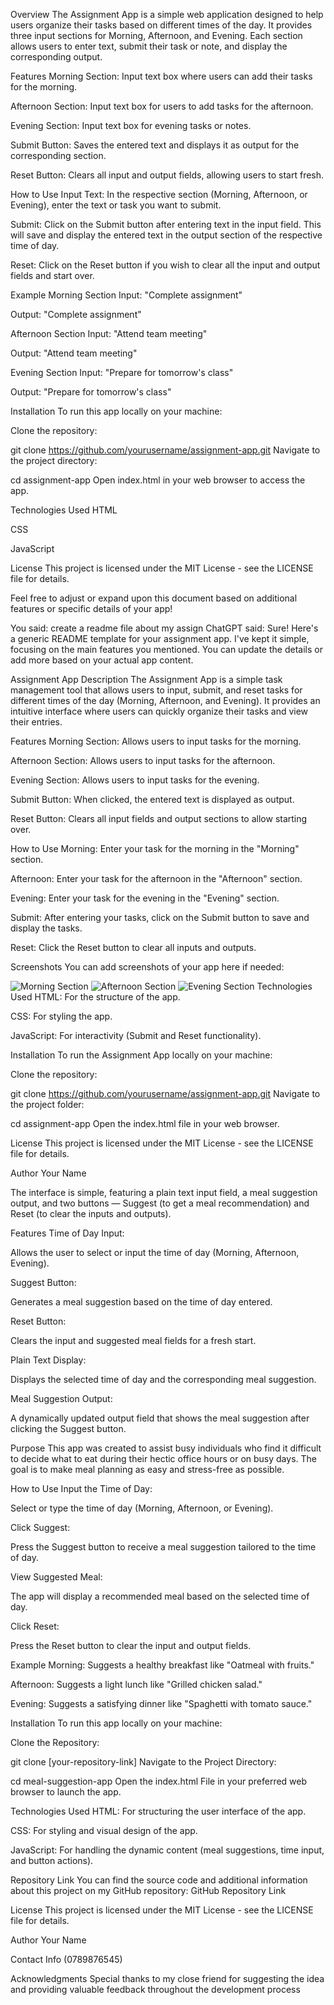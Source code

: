 
Overview
The Assignment App is a simple web application designed to help users organize their tasks based on different times of the day. It provides three input sections for Morning, Afternoon, and Evening. Each section allows users to enter text, submit their task or note, and display the corresponding output. 

Features
Morning Section: Input text box where users can add their tasks for the morning.

Afternoon Section: Input text box for users to add tasks for the afternoon.

Evening Section: Input text box for evening tasks or notes.

Submit Button: Saves the entered text and displays it as output for the corresponding section.

Reset Button: Clears all input and output fields, allowing users to start fresh.

How to Use
Input Text: In the respective section (Morning, Afternoon, or Evening), enter the text or task you want to submit.

Submit: Click on the Submit button after entering text in the input field. This will save and display the entered text in the output section of the respective time of day.

Reset: Click on the Reset button if you wish to clear all the input and output fields and start over.

Example
Morning Section
Input: "Complete assignment"

Output: "Complete assignment"

Afternoon Section
Input: "Attend team meeting"

Output: "Attend team meeting"

Evening Section
Input: "Prepare for tomorrow's class"

Output: "Prepare for tomorrow's class"

Installation
To run this app locally on your machine:

Clone the repository:

git clone https://github.com/yourusername/assignment-app.git
Navigate to the project directory:

cd assignment-app
Open index.html in your web browser to access the app.

Technologies Used
HTML

CSS

JavaScript

License
This project is licensed under the MIT License - see the LICENSE file for details.

Feel free to adjust or expand upon this document based on additional features or specific details of your app!

You said:
create a readme file about my assign
ChatGPT said:
Sure! Here's a generic README template for your assignment app. I've kept it simple, focusing on the main features you mentioned. You can update the details or add more based on your actual app content.

Assignment App
Description
The Assignment App is a simple task management tool that allows users to input, submit, and reset tasks for different times of the day (Morning, Afternoon, and Evening). It provides an intuitive interface where users can quickly organize their tasks and view their entries.

Features
Morning Section: Allows users to input tasks for the morning.

Afternoon Section: Allows users to input tasks for the afternoon.

Evening Section: Allows users to input tasks for the evening.

Submit Button: When clicked, the entered text is displayed as output.

Reset Button: Clears all input fields and output sections to allow starting over.

How to Use
Morning: Enter your task for the morning in the "Morning" section.

Afternoon: Enter your task for the afternoon in the "Afternoon" section.

Evening: Enter your task for the evening in the "Evening" section.

Submit: After entering your tasks, click on the Submit button to save and display the tasks.

Reset: Click the Reset button to clear all inputs and outputs.

Screenshots
You can add screenshots of your app here if needed:

![Morning Section](path_to_image)
![Afternoon Section](path_to_image)
![Evening Section](path_to_image)
Technologies Used
HTML: For the structure of the app.

CSS: For styling the app.

JavaScript: For interactivity (Submit and Reset functionality).

Installation
To run the Assignment App locally on your machine:

Clone the repository:

git clone https://github.com/yourusername/assignment-app.git
Navigate to the project folder:

cd assignment-app
Open the index.html file in your web browser.

License
This project is licensed under the MIT License - see the LICENSE file for details.

Author
Your Name


The interface is simple, featuring a plain text input field, a meal suggestion output, and two buttons — Suggest (to get a meal recommendation) and Reset (to clear the inputs and outputs).

Features
Time of Day Input:

Allows the user to select or input the time of day (Morning, Afternoon, Evening).

Suggest Button:

Generates a meal suggestion based on the time of day entered.

Reset Button:

Clears the input and suggested meal fields for a fresh start.

Plain Text Display:

Displays the selected time of day and the corresponding meal suggestion.

Meal Suggestion Output:

A dynamically updated output field that shows the meal suggestion after clicking the Suggest button.

Purpose
This app was created to assist busy individuals who find it difficult to decide what to eat during their hectic office hours or on busy days. The goal is to make meal planning as easy and stress-free as possible.

How to Use
Input the Time of Day:

Select or type the time of day (Morning, Afternoon, or Evening).

Click Suggest:

Press the Suggest button to receive a meal suggestion tailored to the time of day.

View Suggested Meal:

The app will display a recommended meal based on the selected time of day.

Click Reset:

Press the Reset button to clear the input and output fields.

Example
Morning: Suggests a healthy breakfast like "Oatmeal with fruits."

Afternoon: Suggests a light lunch like "Grilled chicken salad."

Evening: Suggests a satisfying dinner like "Spaghetti with tomato sauce."

Installation
To run this app locally on your machine:

Clone the Repository:

git clone [your-repository-link]
Navigate to the Project Directory:

cd meal-suggestion-app
Open the index.html File in your preferred web browser to launch the app.

Technologies Used
HTML: For structuring the user interface of the app.

CSS: For styling and visual design of the app.

JavaScript: For handling the dynamic content (meal suggestions, time input, and button actions).

Repository Link
You can find the source code and additional information about this project on my GitHub repository:
GitHub Repository Link

License
This project is licensed under the MIT License - see the LICENSE file for details.

Author
Your Name

Contact Info (0789876545)

Acknowledgments
Special thanks to my close friend for suggesting the idea and providing valuable feedback throughout the development process
